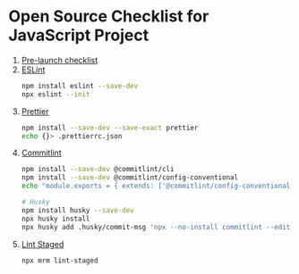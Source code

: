 # Open Source Checklist for JavaScript Project

1. [Pre-launch checklist](https://opensource.guide/starting-a-project/#your-pre-launch-checklist)
2. [ESLint](https://eslint.org/)
    ```bash
    npm install eslint --save-dev
    npx eslint --init
    ```
3. [Prettier](https://prettier.io/)
    ```bash
    npm install --save-dev --save-exact prettier
    echo {}> .prettierrc.json
    ```
4. [Commitlint](https://commitlint.js.org/#/)
    ```bash
    npm install --save-dev @commitlint/cli
    npm install --save-dev @commitlint/config-conventional
    echo "module.exports = { extends: ['@commitlint/config-conventional'] };" > commitlint.config.js

    # Husky
    npm install husky --save-dev
    npx husky install
    npx husky add .husky/commit-msg 'npx --no-install commitlint --edit $1'
    ```
5. [Lint Staged](https://github.com/okonet/lint-staged#readme)
    ```bash
    npx mrm lint-staged
    ```

